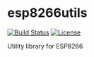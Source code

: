 # esp8266utils

[![Build Status](https://travis-ci.org/hunsalz/esp8266utils.svg?branch=master)](https://travis-ci.org/hunsalz/esp8266utils)
[![License](https://img.shields.io/badge/license-MIT%20License-blue.svg)](http://doge.mit-license.org)

Utility library for ESP8266

